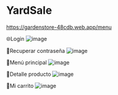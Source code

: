# YardSale
https://gardenstore-48cdb.web.app/menu


🌐Login
![image](https://user-images.githubusercontent.com/48034536/212688520-a516d737-d43d-4f1e-bb5e-ac214da4c846.png)

🔐Recuperar contraseña
![image](https://user-images.githubusercontent.com/48034536/212688590-ecc9ae8c-fdb9-4b76-83f9-4a3c282c46f9.png)

📃Menú principal
![image](https://user-images.githubusercontent.com/48034536/212688667-df3f1ccb-648f-4339-9d43-3b51898ce58f.png)

💸Detalle producto
![image](https://user-images.githubusercontent.com/48034536/212688730-8ec0bcb4-1f91-4a91-9466-833934162b68.png)

🛒Mi carrito
![image](https://user-images.githubusercontent.com/48034536/212688770-c35a31a7-21ce-4b0f-96b2-6f6d715eacac.png)
